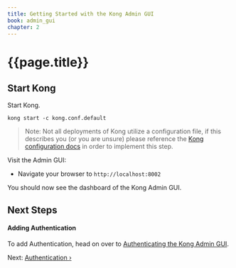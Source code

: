 ```yaml
---
title: Getting Started with the Kong Admin GUI
book: admin_gui
chapter: 2
---
```


# {{page.title}}

## Start Kong

Start Kong. 

`kong start -c kong.conf.default`

> Note: Not all deployments of Kong utilize a configuration file, if this describes you (or you are unsure) please reference the [Kong configuration docs](/enterprise/0.33-x/developer-portal/configuration/getting-started/) in order to implement this step.

Visit the Admin GUI:

* Navigate your browser to `http://localhost:8002`

You should now see the dashboard of the Kong Admin GUI.

## Next Steps

#### Adding Authentication
To add Authentication, head on over to [Authenticating the Kong Admin GUI](/enterprise/{{page.kong_version}}/admin-gui/configuration/authentication).

Next: [Authentication &rsaquo;]({{page.book.next}})
